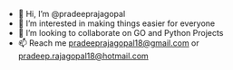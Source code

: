 - 👋 Hi, I’m @pradeeprajagopal
- 👀 I’m interested in making things easier for everyone
- 💞️ I’m looking to collaborate on GO and Python Projects
- 📫 Reach me pradeeprajagopal18@gmail.com or pradeep.rajagopal18@hotmail.com

<!---
pradeeprajagopal/pradeeprajagopal is a ✨ special ✨ repository because its `README.md` (this file) appears on your GitHub profile.
You can click the Preview link to take a look at your changes.
--->
